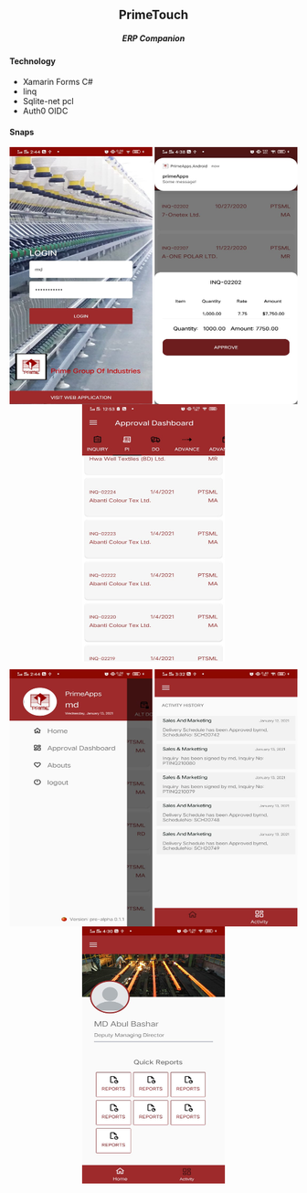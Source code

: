 <h2 align="center">PrimeTouch</h2>  
<h5 align="center">ERP Companion</h5>  

#### Technology  
- Xamarin Forms C#  
- linq
- Sqlite-net pcl
- Auth0 OIDC

#### Snaps
<p align="center">
  <img align="center" src="https://github.com/Tuurash/PrimeTouch/blob/master/Snaps/loginPage.jpg" width="250" height="450"/> <img align="center" src="https://github.com/Tuurash/PrimeTouch/blob/master/Snaps/ApprovalPanel.jpg" width="250" height="450"/> <img align="center" src="https://github.com/Tuurash/PrimeTouch/blob/master/Snaps/AprovalDashboard.jpg" width="250" height="450"/>
</p>
<p align="center">
  <img align="center" src="https://github.com/Tuurash/PrimeTouch/blob/master/Snaps/SidePanel.jpg" width="250" height="450"/> <img align="center" src="https://github.com/Tuurash/PrimeTouch/blob/master/Snaps/ActivityHistory.jpeg" width="250" height="450"/> <img align="center" src="https://github.com/Tuurash/PrimeTouch/blob/master/Snaps/ProfilePage.jpeg" width="250" height="450"/>
</p>
